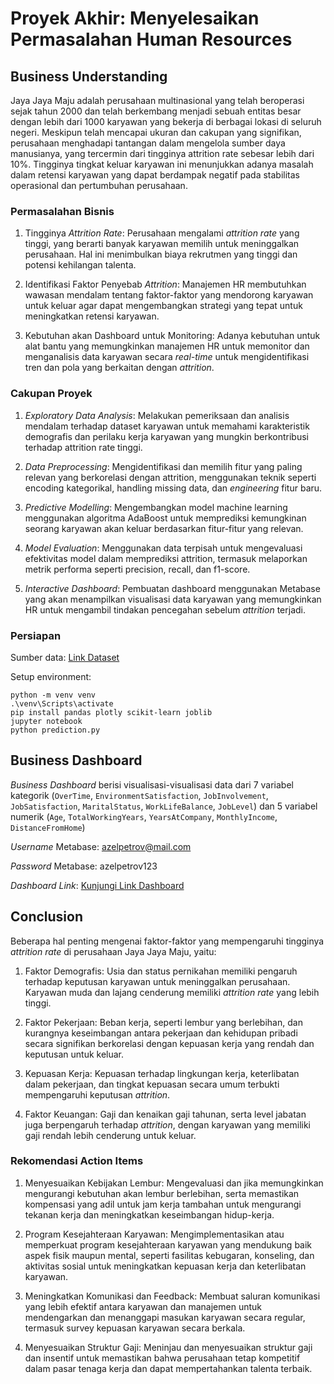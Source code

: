 # Proyek Akhir: Menyelesaikan Permasalahan Human Resources

## Business Understanding

Jaya Jaya Maju adalah perusahaan multinasional yang telah beroperasi sejak tahun 2000 dan telah berkembang menjadi sebuah entitas besar dengan lebih dari 1000 karyawan yang bekerja di berbagai lokasi di seluruh negeri. Meskipun telah mencapai ukuran dan cakupan yang signifikan, perusahaan menghadapi tantangan dalam mengelola sumber daya manusianya, yang tercermin dari tingginya attrition rate sebesar lebih dari 10%. Tingginya tingkat keluar karyawan ini menunjukkan adanya masalah dalam retensi karyawan yang dapat berdampak negatif pada stabilitas operasional dan pertumbuhan perusahaan.

### Permasalahan Bisnis

1. Tingginya *Attrition Rate*: Perusahaan mengalami *attrition rate* yang tinggi, yang berarti banyak karyawan memilih untuk meninggalkan perusahaan. Hal ini menimbulkan biaya rekrutmen yang tinggi dan potensi kehilangan talenta.

2. Identifikasi Faktor Penyebab *Attrition*: Manajemen HR membutuhkan wawasan mendalam tentang faktor-faktor yang mendorong karyawan untuk keluar agar dapat mengembangkan strategi yang tepat untuk meningkatkan retensi karyawan.

3. Kebutuhan akan Dashboard untuk Monitoring: Adanya kebutuhan untuk alat bantu yang memungkinkan manajemen HR untuk memonitor dan menganalisis data karyawan secara *real-time* untuk mengidentifikasi tren dan pola yang berkaitan dengan *attrition*.

### Cakupan Proyek

1. *Exploratory Data Analysis*: Melakukan pemeriksaan dan analisis mendalam terhadap dataset karyawan untuk memahami karakteristik demografis dan perilaku kerja karyawan yang mungkin berkontribusi terhadap attrition rate tinggi.

2. *Data Preprocessing*: Mengidentifikasi dan memilih fitur yang paling relevan yang berkorelasi dengan attrition, menggunakan teknik seperti encoding kategorikal, handling missing data, dan *engineering* fitur baru.

3. *Predictive Modelling*: Mengembangkan model machine learning menggunakan algoritma AdaBoost untuk memprediksi kemungkinan seorang karyawan akan keluar berdasarkan fitur-fitur yang relevan.

4. *Model Evaluation*: Menggunakan data terpisah untuk mengevaluasi efektivitas model dalam memprediksi attrition, termasuk melaporkan metrik performa seperti precision, recall, dan f1-score.

5. *Interactive Dashboard*: Pembuatan dashboard menggunakan Metabase yang akan menampilkan visualisasi data karyawan yang memungkinkan HR untuk mengambil tindakan pencegahan sebelum *attrition* terjadi.

### Persiapan

Sumber data: [Link Dataset](https://github.com/dicodingacademy/dicoding_dataset/blob/main/employee/employee_data.csv)

Setup environment:

```
python -m venv venv
.\venv\Scripts\activate
pip install pandas plotly scikit-learn joblib
jupyter notebook
python prediction.py
```

## Business Dashboard

*Business Dashboard* berisi visualisasi-visualisasi data dari 7 variabel kategorik (`OverTime`, `EnvironmentSatisfaction`, `JobInvolvement`, `JobSatisfaction`, `MaritalStatus`, `WorkLifeBalance`, `JobLevel`) dan 5 variabel numerik (`Age`, `TotalWorkingYears`, `YearsAtCompany`, `MonthlyIncome`, `DistanceFromHome`)

*Username* Metabase: azelpetrov@mail.com

*Password* Metabase: azelpetrov123

*Dashboard Link*: [Kunjungi Link Dashboard](http://localhost:3001/public/dashboard/caf864ac-cb91-492f-9f3c-27f1785c5649)

## Conclusion

Beberapa hal penting mengenai faktor-faktor yang mempengaruhi tingginya *attrition rate* di perusahaan Jaya Jaya Maju, yaitu:

1. Faktor Demografis: Usia dan status pernikahan memiliki pengaruh terhadap keputusan karyawan untuk meninggalkan perusahaan. Karyawan muda dan lajang cenderung memiliki *attrition rate* yang lebih tinggi.

2. Faktor Pekerjaan: Beban kerja, seperti lembur yang berlebihan, dan kurangnya keseimbangan antara pekerjaan dan kehidupan pribadi secara signifikan berkorelasi dengan kepuasan kerja yang rendah dan keputusan untuk keluar.

3. Kepuasan Kerja: Kepuasan terhadap lingkungan kerja, keterlibatan dalam pekerjaan, dan tingkat kepuasan secara umum terbukti mempengaruhi keputusan *attrition*.

4. Faktor Keuangan: Gaji dan kenaikan gaji tahunan, serta level jabatan juga berpengaruh terhadap *attrition*, dengan karyawan yang memiliki gaji rendah lebih cenderung untuk keluar.

### Rekomendasi Action Items

1. Menyesuaikan Kebijakan Lembur: Mengevaluasi dan jika memungkinkan mengurangi kebutuhan akan lembur berlebihan, serta memastikan kompensasi yang adil untuk jam kerja tambahan untuk mengurangi tekanan kerja dan meningkatkan keseimbangan hidup-kerja.

2. Program Kesejahteraan Karyawan: Mengimplementasikan atau memperkuat program kesejahteraan karyawan yang mendukung baik aspek fisik maupun mental, seperti fasilitas kebugaran, konseling, dan aktivitas sosial untuk meningkatkan kepuasan kerja dan keterlibatan karyawan.

3. Meningkatkan Komunikasi dan Feedback: Membuat saluran komunikasi yang lebih efektif antara karyawan dan manajemen untuk mendengarkan dan menanggapi masukan karyawan secara regular, termasuk survey kepuasan karyawan secara berkala.

4. Menyesuaikan Struktur Gaji: Meninjau dan menyesuaikan struktur gaji dan insentif untuk memastikan bahwa perusahaan tetap kompetitif dalam pasar tenaga kerja dan dapat mempertahankan talenta terbaik.
